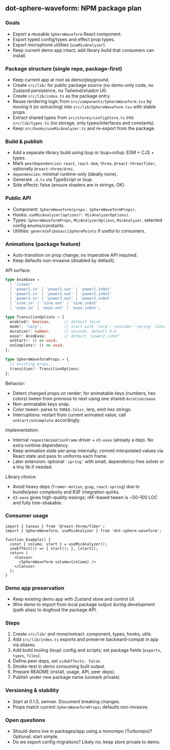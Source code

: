 ## dot-sphere-waveform: NPM package plan

### Goals
- Export a reusable `SphereWaveform` React component.
- Export typed config/types and effect prop types.
- Export microphone utilities (`useMicAnalyzer`).
- Keep current demo app intact; add library build that consumers can install.

### Package structure (single repo, package-first)
- Keep current app at root as demo/playground.
- Create `src/lib/` for public package source (no demo-only code, no Zustand persistence, no Tailwind/shadcn UI).
- Create `src/lib/index.ts` as the package entry.
- Reuse rendering logic from `src/components/SphereWaveform.tsx` by moving it (or extracting) into `src/lib/SphereWaveform.tsx` with stable props.
- Extract shared types from `src/stores/configStore.ts` into `src/lib/types.ts` (no storage, only types/interfaces and constants).
- Keep `src/hooks/useMicAnalyzer.ts` and re-export from the package.

### Build & publish
- Add a separate library build using tsup or tsup+rollup: ESM + CJS + types.
- Mark `peerDependencies`: `react`, `react-dom`, `three`, `@react-three/fiber`, optionally `@react-three/drei`.
- `dependencies`: minimal runtime-only (ideally none).
- Generate `.d.ts` via TypeScript or tsup.
- Side effects: false (ensure shaders are in strings; OK).

### Public API
- Component: `SphereWaveform(props: SphereWaveformProps)`.
- Hooks: `useMicAnalyzer(options?: MicAnalyzerOptions)`.
- Types: `SphereWaveformProps`, `MicAnalyzerOptions`, `MicAnalyzer`, selected config enums/constants.
- Utilities: `generateFibonacciSpherePoints` if useful to consumers.

### Animations (package feature)
- Auto-transition on prop change; no imperative API required.
- Keep defaults non-invasive (disabled by default).

API surface:
```ts
type AnimEase =
  | 'linear'
  | 'power1.in' | 'power1.out' | 'power1.inOut'
  | 'power2.in' | 'power2.out' | 'power2.inOut'
  | 'power3.in' | 'power3.out' | 'power3.inOut'
  | 'sine.in' | 'sine.out' | 'sine.inOut'
  | 'expo.in' | 'expo.out' | 'expo.inOut';

type TransitionOptions = {
  enabled?: boolean;      // default false
  mode?: 'lerp';          // start with 'lerp'; consider 'spring' later
  duration?: number;      // seconds, default 0.6
  ease?: AnimEase;        // default 'power2.inOut'
  onStart?: () => void;
  onComplete?: () => void;
};

type SphereWaveformProps = {
  // existing props...
  transition?: TransitionOptions;
};
```

Behavior:
- Detect changed props on render; for animatable keys (numbers, hex colors) tween from previous to next using one shared `duration/ease`.
- Non-animatable keys snap.
- Color tween: parse to `THREE.Color`, lerp, emit hex strings.
- Interruptions: restart from current animated value; call `onStart/onComplete` accordingly.

Implementation:
- Internal `requestAnimationFrame` driver + `d3-ease` (already a dep). No extra runtime dependency.
- Keep animation state per-prop internally; commit interpolated values via React state and pass to uniforms each frame.
- Later extension: optional `'spring'` with small, dependency-free solver or a tiny lib if needed.

Library choice:
- Avoid heavy deps (`framer-motion`, `gsap`, `react-spring`) due to bundle/peer complexity and R3F integration quirks.
- `d3-ease` gives high-quality easings; rAF-based tween is ~50–100 LOC and fully tree-shakable.

### Consumer usage
```tsx
import { Canvas } from '@react-three/fiber';
import { SphereWaveform, useMicAnalyzer } from 'dot-sphere-waveform';

function Example() {
  const { volume, start } = useMicAnalyzer();
  useEffect(() => { start(); }, [start]);
  return (
    <Canvas>
      <SphereWaveform volume={volume} />
    </Canvas>
  );
}
```

### Demo app preservation
- Keep existing demo app with Zustand store and control UI.
- Wire demo to import from local package output during development (path alias) to dogfood the package API.

### Steps
1) Create `src/lib/` and move/extract: component, types, hooks, utils.
2) Add `src/lib/index.ts` exports and preserve backward-compat in app via aliases.
3) Add build tooling (tsup) config and scripts; set package fields (`exports`, `types`, `files`).
4) Define peer deps, set `sideEffects: false`.
5) Smoke-test in demo consuming built output.
6) Prepare README (install, usage, API, peer deps).
7) Publish under new package name (unmark private).

### Versioning & stability
- Start at 0.1.0, semver. Document breaking changes.
- Props match current `SphereWaveformProps`; defaults non-invasive.

### Open questions
- Should demo live in packages/app using a monorepo (Turborepo)? Optional; start simple.
- Do we export config migrations? Likely no; keep store private to demo.

